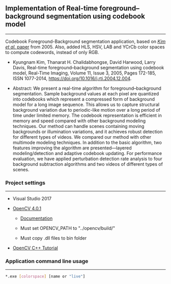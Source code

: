 ## Implementation of Real-time foreground–background segmentation using codebook model

---

Codebook Foreground-Background segmentation application, based on [*Kim et al.* paper](http://www.sciencedirect.com/science/article/pii/S1077201405000057) from 2005. Also, added HLS, HSV, LAB and YCrCb color spaces to compute codewords, instead of only RGB.

* Kyungnam Kim, Thanarat H. Chalidabhongse, David Harwood, Larry Davis, Real-time foreground–background segmentation using codebook model, Real-Time Imaging, Volume 11, Issue 3, 2005, Pages 172-185, ISSN 1077-2014, https://doi.org/10.1016/j.rti.2004.12.004.

* Abstract: We present a real-time algorithm for foreground–background segmentation. Sample background values at each pixel are quantized into codebooks which represent a compressed form of background model for a long image sequence. This allows us to capture structural background variation due to periodic-like motion over a long period of time under limited memory. The codebook representation is efficient in memory and speed compared with other background modeling techniques. Our method can handle scenes containing moving backgrounds or illumination variations, and it achieves robust detection for different types of videos. We compared our method with other multimode modeling techniques. In addition to the basic algorithm, two features improving the algorithm are presented—layered modeling/detection and adaptive codebook updating. For performance evaluation, we have applied perturbation detection rate analysis to four background subtraction algorithms and two videos of different types of scenes.

### Project settings

---

* Visual Studio 2017

* [OpenCV 4.0.1](https://opencv.org/)

    * [Documentation](https://docs.opencv.org/4.0.1/)
    
    * Must set OPENCV_PATH to "../opencv/build/"

    * Must copy .dll files to bin folder

* [OpenCV C++ Tutorial](https://www.opencv-srf.com)
    
### Application command line usage

---

```bash
*.exe [colorspace] [name or "live"]
```